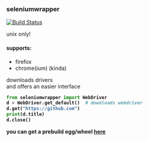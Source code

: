 ### seleniumwrapper
[![Build Status](http://build.eberlein.io:8080/job/python_seleniumwrapper/badge/icon)](http://build.eberlein.io:8080/job/python_seleniumwrapper/)<br>

unix only!
#### supports:
- firefox
- chrome(ium) (kinda)

downloads drivers<br>
and offers an easier interface<b>
```python
from seleniumwrapper import WebDriver
d = WebDriver.get_default()  # downloads webdriver
d.get("https://github.com")
print(d.title)
d.close()
```

you can get a prebuild egg/wheel [here](http://build.eberlein.io:8080/job/python_seleniumwrapper/lastSuccessfulBuild/artifact/dist/)

